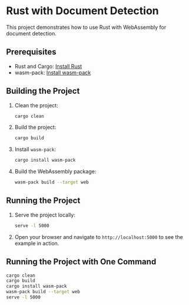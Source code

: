 # Rust with Document Detection

This project demonstrates how to use Rust with WebAssembly for document detection.

## Prerequisites

- Rust and Cargo: [Install Rust](https://www.rust-lang.org/tools/install)
- wasm-pack: [Install wasm-pack](https://rustwasm.github.io/wasm-pack/installer/)

## Building the Project

1. Clean the project:
    ```sh
    cargo clean
    ```

2. Build the project:
    ```sh
    cargo build
    ```

3. Install `wasm-pack`:
    ```sh
    cargo install wasm-pack
    ```

4. Build the WebAssembly package:
    ```sh
    wasm-pack build --target web
    ```

## Running the Project

1. Serve the project locally:
    ```sh
    serve -l 5000
    ```

2. Open your browser and navigate to `http://localhost:5000` to see the example in action.

## Running the Project with One Command

```sh
cargo clean
cargo build
cargo install wasm-pack
wasm-pack build --target web
serve -l 5000
```
